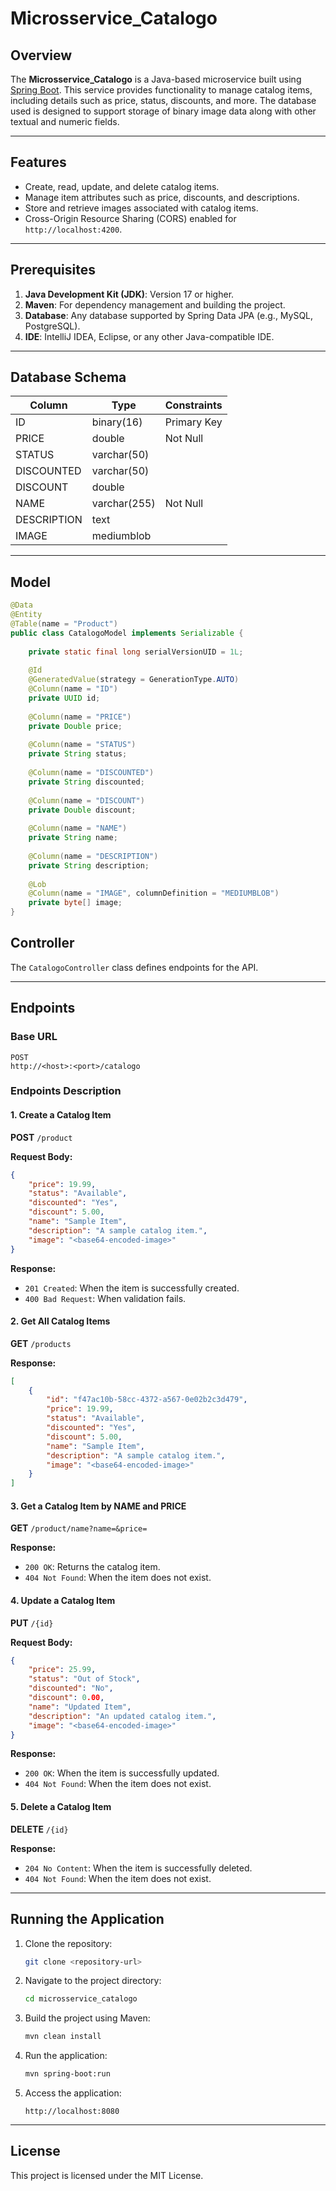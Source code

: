 # Microsservice_Catalogo

## Overview

The **Microsservice_Catalogo** is a Java-based microservice built using [Spring Boot](https://spring.io/projects/spring-boot). This service provides functionality to manage catalog items, including details such as price, status, discounts, and more. The database used is designed to support storage of binary image data along with other textual and numeric fields.

---

## Features

- Create, read, update, and delete catalog items.
- Manage item attributes such as price, discounts, and descriptions.
- Store and retrieve images associated with catalog items.
- Cross-Origin Resource Sharing (CORS) enabled for `http://localhost:4200`.

---

## Prerequisites

1. **Java Development Kit (JDK)**: Version 17 or higher.
2. **Maven**: For dependency management and building the project.
3. **Database**: Any database supported by Spring Data JPA (e.g., MySQL, PostgreSQL).
4. **IDE**: IntelliJ IDEA, Eclipse, or any other Java-compatible IDE.

---

## Database Schema

| Column       | Type          | Constraints |
|--------------|---------------|-------------|
| ID           | binary(16)    | Primary Key |
| PRICE        | double        | Not Null    |
| STATUS       | varchar(50)   |     |
| DISCOUNTED   | varchar(50)   |     |
| DISCOUNT     | double        |     |
| NAME         | varchar(255)  | Not Null    |
| DESCRIPTION  | text          |     |
| IMAGE        | mediumblob    |     |

---

## Model

```java
@Data
@Entity
@Table(name = "Product")
public class CatalogoModel implements Serializable {
	
	private static final long serialVersionUID = 1L;
	
	@Id
	@GeneratedValue(strategy = GenerationType.AUTO)
	@Column(name = "ID")
	private UUID id;
	
	@Column(name = "PRICE")
	private Double price;
	
	@Column(name = "STATUS")
	private String status;
	
	@Column(name = "DISCOUNTED")
	private String discounted;
	
	@Column(name = "DISCOUNT")
	private Double discount;
	
	@Column(name = "NAME")
	private String name;
	
	@Column(name = "DESCRIPTION")
	private String description;
	
	@Lob
	@Column(name = "IMAGE", columnDefinition = "MEDIUMBLOB")
	private byte[] image;
}
```

## Controller

The `CatalogoController` class defines endpoints for the API.

---

## Endpoints

### Base URL

```
POST
http://<host>:<port>/catalogo
```

### Endpoints Description

#### 1. Create a Catalog Item

**POST** `/product`

**Request Body:**
```json
{
    "price": 19.99,
    "status": "Available",
    "discounted": "Yes",
    "discount": 5.00,
    "name": "Sample Item",
    "description": "A sample catalog item.",
    "image": "<base64-encoded-image>"
}
```

**Response:**
- `201 Created`: When the item is successfully created.
- `400 Bad Request`: When validation fails.

#### 2. Get All Catalog Items

**GET** `/products`

**Response:**
```json
[
    {
        "id": "f47ac10b-58cc-4372-a567-0e02b2c3d479",
        "price": 19.99,
        "status": "Available",
        "discounted": "Yes",
        "discount": 5.00,
        "name": "Sample Item",
        "description": "A sample catalog item.",
        "image": "<base64-encoded-image>"
    }
]
```

#### 3. Get a Catalog Item by NAME and PRICE

**GET** `/product/name?name=&price=`

**Response:**
- `200 OK`: Returns the catalog item.
- `404 Not Found`: When the item does not exist.

#### 4. Update a Catalog Item

**PUT** `/{id}`

**Request Body:**
```json
{
    "price": 25.99,
    "status": "Out of Stock",
    "discounted": "No",
    "discount": 0.00,
    "name": "Updated Item",
    "description": "An updated catalog item.",
    "image": "<base64-encoded-image>"
}
```

**Response:**
- `200 OK`: When the item is successfully updated.
- `404 Not Found`: When the item does not exist.

#### 5. Delete a Catalog Item

**DELETE** `/{id}`

**Response:**
- `204 No Content`: When the item is successfully deleted.
- `404 Not Found`: When the item does not exist.

---

## Running the Application

1. Clone the repository:
    ```bash
    git clone <repository-url>
    ```

2. Navigate to the project directory:
    ```bash
    cd microsservice_catalogo
    ```

3. Build the project using Maven:
    ```bash
    mvn clean install
    ```

4. Run the application:
    ```bash
    mvn spring-boot:run
    ```

5. Access the application:
    ```
    http://localhost:8080
    ```

---

## License

This project is licensed under the MIT License.




